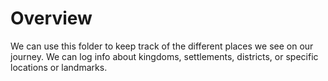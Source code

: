 # Overview
We can use this folder to keep track of the different places we see on our journey. We can log info about kingdoms, settlements, districts, or specific locations or landmarks.
